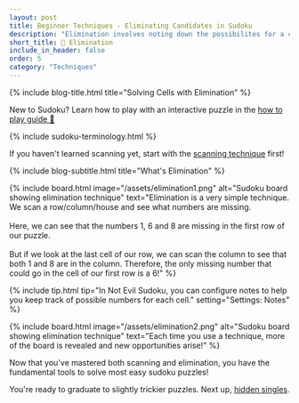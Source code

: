 ```yaml
---
layout: post
title: Beginner Techniques - Eliminating Candidates in Sudoku
description: "Elimination involves noting down the possibilites for a cell in a sudoku puzzle and eliminating conflicting numbers that appear in the same row, column or house."
short_title: 🙅 Elimination
include_in_header: false
order: 5
category: "Techniques"
---
```


{% include blog-title.html title="Solving Cells with Elimination" %}
<div class="hint-box">
  New to Sudoku? Learn how to play with an interactive puzzle in the <a href="/posts/how-to-play">how to play guide 🔗</a>
</div>

{% include sudoku-terminology.html %}

If you haven't learned scanning yet, start with the <a href="/posts/scanning-in-sudoku">scanning technique</a> first!

{% include blog-subtitle.html title="What's Elimination" %}

{% include board.html 
  image="/assets/elimination1.png"
  alt="Sudoku board showing elimination technique" 
  text="Elimination is a very simple technique. We scan a row/column/house and see what numbers are missing.<br><br>Here, we can see that the numbers 1, 6 and 8 are missing in the first row of our puzzle.<br><br>But if we look at the last cell of our row, we can scan the column to see that both 1 and 8 are in the column. Therefore, the only missing number that could go in the cell of our first row is a 6!"
%}

{% include tip.html 
  tip="In Not Evil Sudoku, you can configure notes to help you keep track of possible numbers for each cell."
  setting="Settings: Notes"
%}

{% include board.html 
  image="/assets/elimination2.png"
  alt="Sudoku board showing elimination technique" 
  text="Each time you use a technique, more of the board is revealed and new opportunities arise!"
%}

Now that you've mastered both scanning and elimination, you have the fundamental tools to solve most easy sudoku puzzles! 

You're ready to graduate to slightly trickier puzzles. Next up, <a href="/posts/hidden-singles-in-sudoku">hidden singles</a>.
